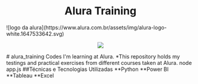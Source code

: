 <h1 align="center"> Alura Training </h1>
![logo da alura](https://www.alura.com.br/assets/img/alura-logo-white.1647533642.svg)
<p align="center">
<img src="http://img.shields.io/static/v1?label=STATUS&message=EM%20DESENVOLVIMENTO&color=GREEN&style=for-the-badge"/>
</p>
# alura_training
Codes I'm learning at Alura.
*This repository holds my testings and practical exercises from different courses taken at Alura.
node app.js
##Técnicas e Tecnologias Utilizadas
**Python
**Power BI
**Tableau
**Excel
